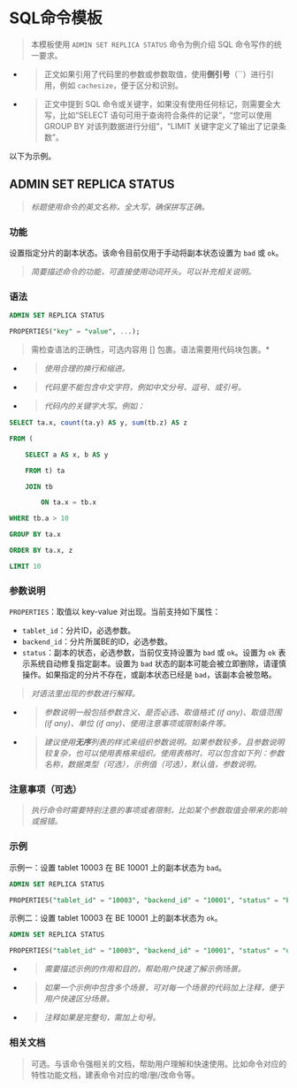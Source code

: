 # SQL命令模板

> 本模板使用 `ADMIN SET REPLICA STATUS` 命令为例介绍 SQL 命令写作的统一要求。

- > 正文如果引用了代码里的参数或参数取值，使用**倒引号**（``）进行引用，例如 `cachesize`，便于区分和识别。

- > 正文中提到 SQL 命令或关键字，如果没有使用任何标记，则需要全大写，比如“SELECT 语句可用于查询符合条件的记录”，“您可以使用 GROUP BY 对该列数据进行分组”，“LIMIT 关键字定义了输出了记录条数”。

以下为示例。

## ADMIN SET REPLICA STATUS

> *标题使用命令的英文名称，全大写，确保拼写正确。*

### 功能

设置指定分片的副本状态。该命令目前仅用于手动将副本状态设置为 `bad` 或 `ok`。

> *简要描述命令的功能，可直接使用动词开头。可以补充相关说明。*

### 语法

```SQL
ADMIN SET REPLICA STATUS

PROPERTIES("key" = "value", ...);
```

> 需检查语法的正确性，可选内容用 [] 包裹。语法需要用代码块包裹。*

- > *使用合理的换行和缩进。*

- > *代码里不能包含中文字符，例如中文分号、逗号、或引号。*

- > *代码内的关键字大写。例如：*

```SQL
SELECT ta.x, count(ta.y) AS y, sum(tb.z) AS z

FROM (

    SELECT a AS x, b AS y

    FROM t) ta

    JOIN tb

        ON ta.x = tb.x

WHERE tb.a > 10

GROUP BY ta.x

ORDER BY ta.x, z

LIMIT 10
```

### 参数说明

`PROPERTIES`：取值以 key-value 对出现。当前支持如下属性：

- `tablet_id`：分片ID，必选参数。
- `backend_id`：分片所属BE的ID，必选参数。
- `status`：副本的状态，必选参数，当前仅支持设置为 `bad` 或 `ok`。设置为 `ok` 表示系统自动修复指定副本。设置为 `bad` 状态的副本可能会被立即删除，请谨慎操作。如果指定的分片不存在，或副本状态已经是 `bad`，该副本会被忽略。

> *对语法里出现的参数进行解释。*

- > *参数说明一般包括参数含义、是否必选、取值格式 (if any)、取值范围 (if any)、单位 (if any)、使用注意事项或限制条件等。*

- > *建议使用****无序****列表的样式来组织参数说明。如果参数较多，且参数说明较复杂，也可以使用表格来组织。使用表格时，可以包含如下列：参数名称，数据类型（可选），示例值（可选），默认值，参数说明。*

### 注意事项（可选）

> *执行命令时需要特别注意的事项或者限制，比如某个参数取值会带来的影响或报错。*

### 示例

示例一：设置 tablet 10003 在 BE 10001 上的副本状态为 `bad`。

```SQL
ADMIN SET REPLICA STATUS

PROPERTIES("tablet_id" = "10003", "backend_id" = "10001", "status" = "bad");
```

示例二：设置 tablet 10003 在 BE 10001 上的副本状态为 `ok`。

```SQL
ADMIN SET REPLICA STATUS

PROPERTIES("tablet_id" = "10003", "backend_id" = "10001", "status" = "ok");
```

- > *需要描述示例的作用和目的，帮助用户快速了解示例场景。*

- > *如果一个示例中包含多个场景，可对每一个场景的代码加上注释，便于用户快速区分场景。*

- > *注释如果是完整句，需加上句号。*

### 相关文档

> 可选。与该命令强相关的文档，帮助用户理解和快速使用。比如命令对应的特性功能文档，建表命令对应的增/删/改命令等。

